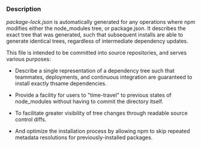 ### Description

*package-lock.json* is automatically generated for any operations where npm modifies either the node_modules tree, or package.json. It describes the exact tree that was generated, such that subsequent installs are able to generate identical trees, regardless of intermediate dependency updates.

This file is intended to be committed into source repositories, and serves various purposes:

- Describe a single representation of a dependency tree such that teammates, deployments, and continuous integration are guaranteed to install exactly thsame dependencies.

- Provide a facility for users to "time-travel" to previous states of node_modules without having to commit the directory itself.

- To facilitate greater visibility of tree changes through readable source control diffs.

- And optimize the installation process by allowing npm to skip repeated metadata resolutions for previously-installed packages.